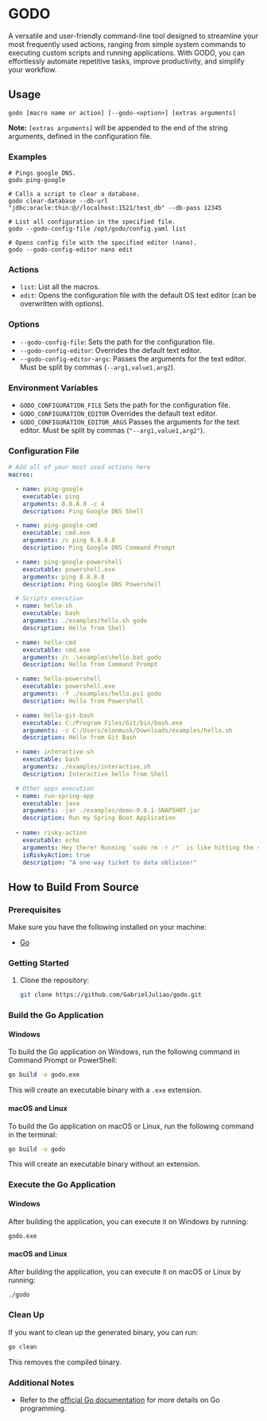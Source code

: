 
# GODO

A versatile and user-friendly command-line tool designed to streamline your most frequently used actions, ranging from simple system commands to executing custom scripts and running applications. With GODO, you can effortlessly automate repetitive tasks, improve productivity, and simplify your workflow.

## Usage

```shell
godo [macro name or action] [--godo-<option>] [extras arguments]
```

**Note:**
`[extras arguments]` will be appended to the end of the string arguments, defined in the configuration file.

### Examples

```shell
# Pings google DNS.
godo ping-google

# Calls a script to clear a database.
godo clear-database --db-url "jdbc:oracle:thin:@//localhost:1521/test_db" --db-pass 12345

# List all configuration in the specified file.
godo --godo-config-file /opt/godo/config.yaml list

# Opens config file with the specified editor (nano).
godo --godo-config-editor nano edit
```

### Actions

- `list`: List all the macros.
- `edit`: Opens the configuration file with the default OS text editor (can be overwritten with options).

### Options

- `--godo-config-file`: Sets the path for the configuration file.
- `--godo-config-editor`: Overrides the default text editor.
- `--godo-config-editor-args`: Passes the arguments for the text editor. Must be split by commas (`--arg1,value1,arg2`).

### Environment Variables

- `GODO_CONFIGURATION_FILE`  Sets the path for the configuration file.
- `GODO_CONFIGURATION_EDITOR` Overrides the default text editor.
- `GODO_CONFIGURATION_EDITOR_ARGS` Passes the arguments for the text editor. Must be split by commas (`"--arg1,value1,arg2"`).

### Configuration File

```yaml
# Add all of your most used actions here
macros:

  - name: ping-google
    executable: ping
    arguments: 8.8.8.8 -c 4
    description: Ping Google DNS Shell

  - name: ping-google-cmd
    executable: cmd.exe
    arguments: /c ping 8.8.8.8
    description: Ping Google DNS Command Prompt

  - name: ping-google-powershell
    executable: powershell.exe
    arguments: ping 8.8.8.8
    description: Ping Google DNS Powershell

  # Scripts execution
  - name: hello-sh
    executable: bash
    arguments: ./examples/hello.sh godo
    description: Hello from Shell

  - name: hello-cmd
    executable: cmd.exe
    arguments: /c .\examples\hello.bat godo
    description: Hello from Command Prompt

  - name: hello-powershell
    executable: powershell.exe
    arguments: -f ./examples/hello.ps1 godo
    description: Hello from Powershell

  - name: hello-git-bash
    executable: C:/Program Files/Git/bin/bash.exe
    arguments: -c C:/Users/elonmusk/Downloads/examples/hello.sh
    description: Hello from Git Bash

  - name: interactive-sh
    executable: bash
    arguments: ./examples/interactive.sh
    description: Interactive hello from Shell

  # Other apps execution
  - name: run-spring-app
    executable: java
    arguments: -jar ./examples/demo-0.0.1-SNAPSHOT.jar
    description: Run my Spring Boot Application
  
  - name: risky-action
    executable: echo
    arguments: Hey there! Running `sudo rm -r /*` is like hitting the self-destruct button on your computer!
    isRiskyAction: true
    description: "A one-way ticket to data oblivion!"
```

## How to Build From Source

### Prerequisites

Make sure you have the following installed on your machine:

- [Go](https://golang.org/doc/install)

### Getting Started

1. Clone the repository:

    ```bash
    git clone https://github.com/GabrielJuliao/godo.git
    ```

### Build the Go Application

#### Windows

To build the Go application on Windows, run the following command in Command Prompt or PowerShell:

```bash
go build -o godo.exe
```

This will create an executable binary with a `.exe` extension.

#### macOS and Linux

To build the Go application on macOS or Linux, run the following command in the terminal:

```bash
go build -o godo
```

This will create an executable binary without an extension.

### Execute the Go Application

#### Windows

After building the application, you can execute it on Windows by running:

```bash
godo.exe
```

#### macOS and Linux

After building the application, you can execute it on macOS or Linux by running:

```bash
./godo
```

### Clean Up

If you want to clean up the generated binary, you can run:

```bash
go clean
```

This removes the compiled binary.

### Additional Notes

- Refer to the [official Go documentation](https://golang.org/doc/) for more details on Go programming.